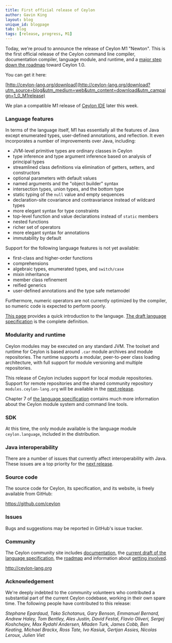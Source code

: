```yaml
---
title: First official release of Ceylon
author: Gavin King
layout: blog
unique_id: blogpage
tab: blog
tags: [release, progress, M1]
---
```


[M1]: /documentation/roadmap/#milestone_1?utm_source=blog&utm_medium=web&utm_content=roadmap_m1&utm_campaign=1_0_M1release
[M2]: /documentation/roadmap/#milestone_2?utm_source=blog&utm_medium=web&utm_content=roadmap_m2&utm_campaign=1_0_M1release
[spec]: /documentation/spec?utm_source=blog&utm_medium=web&utm_content=spec&utm_campaign=1_0_M1release

Today, we're proud to announce the release of Ceylon M1 "Newton". 
This is the first official release of the Ceylon command line
compiler, documentation compiler, language module, and runtime, 
and a [major step down the roadmap][M1] toward Ceylon 1.0.

You can get it here:

[http://ceylon-lang.org/download](http://ceylon-lang.org/download?utm_source=blog&utm_medium=web&utm_content=download&utm_campaign=1_0_M1release)

We plan a compatible M1 release of 
[Ceylon IDE](/documentation/ide?utm_source=blog&utm_medium=web&utm_content=ide&utm_campaign=1_0_M1release)
later this week.

### Language features

In terms of the language itself, M1 has essentially all the features 
of Java except enumerated types, user-defined annotations, and 
reflection. It even incorporates a number of improvements over Java, 
including:

* JVM-level primitive types are ordinary classes in Ceylon
* type inference and type argument inference based on analysis of 
  principal types
* streamlined class definitions via elimination of getters, setters, 
  and constructors
* optional parameters with default values
* named arguments and the "object builder" syntax
* intersection types, union types, and the bottom type
* static typing of the `null` value and empty sequences
* declaration-site covariance and contravariance instead of wildcard 
  types
* more elegant syntax for type constraints
* top-level function and value declarations instead of `static` 
  members
* nested functions
* richer set of operators
* more elegant syntax for annotations
* immutability by default

Support for the following language features is not yet available:

* first-class and higher-order functions
* comprehensions
* algebraic types, enumerated types, and `switch/case`
* mixin inheritance
* member class refinement
* reified generics
* user-defined annotations and the type safe metamodel

Furthermore, numeric operators are not currently optimized by the
compiler, so numeric code is expected to perform poorly.

[This page](/documentation/introduction/?utm_source=blog&utm_medium=web&utm_content=introduction&utm_campaign=1_0_M1release) 
provides a quick 
introduction to the language. [The draft language specification][spec]
is the complete definition.

### Modularity and runtime

Ceylon modules may be executed on any standard JVM. The toolset and 
runtime for Ceylon is based around `.car` module archives and module 
repositories. The runtime supports a modular, peer-to-peer class 
loading architecture, with full support for module versioning and 
multiple repositories. 

This release of Ceylon includes support for local module repositories. 
Support for remote repositories and the shared community repository 
`modules.ceylon-lang.org` will be available in the [next release][M2].

Chapter 7 of [the language specification][spec] contains much more
information about the Ceylon module system and command line tools.

### SDK

At this time, the only module available is the language module 
`ceylon.language`, included in the distribution.

### Java interoperability

There are a number of issues that currently affect interoperability 
with Java. These issues are a top priority for the [next release][M2].

### Source code

The source code for Ceylon, its specification, and its website, is 
freely available from GitHub:

<https://github.com/ceylon>

### Issues

Bugs and suggestions may be reported in GitHub's issue tracker.

### Community

The Ceylon community site includes 
[documentation](/documentation?utm_source=blog&utm_medium=web&utm_content=documentation&utm_campaign=1_0_M1release), 
the 
[current draft of the language specification][spec], 
the [roadmap](/documentation/roadmap?utm_source=blog&utm_medium=web&utm_content=roadmap&utm_campaign=1_0_M1release) 
and information about [getting involved](/code?utm_source=blog&utm_medium=web&utm_content=code&utm_campaign=1_0_M1release).

<http://ceylon-lang.org>

### Acknowledgement

We're deeply indebted to the community volunteers who contributed a 
substantial part of the current Ceylon codebase, working in their own 
spare time. The following people have contributed to this release:

*Stephane Epardaud, Tako Schotanus, Gary Benson, Emmanuel Bernard, 
Andrew Haley, Tom Bentley, Ales Justin, David Festal, Flavio Oliveri, 
Sergej Koshchejev, Max Rydahl Andersen, Mladen Turk, James Cobb, 
Ben Keating, Michael Brackx, Ross Tate, Ivo Kasiuk, Gertjan Assies,
Nicolas Leroux, Julien Viet*
